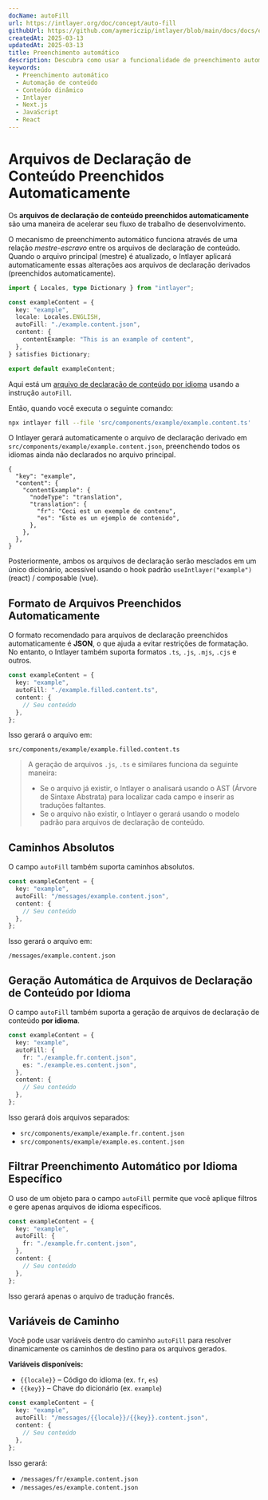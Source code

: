 ```yaml
---
docName: autoFill
url: https://intlayer.org/doc/concept/auto-fill
githubUrl: https://github.com/aymericzip/intlayer/blob/main/docs/docs/en/autoFill.md
createdAt: 2025-03-13
updatedAt: 2025-03-13
title: Preenchimento automático
description: Descubra como usar a funcionalidade de preenchimento automático no Intlayer para preencher automaticamente o conteúdo com base em padrões predefinidos. Siga esta documentação para implementar recursos de preenchimento automático de forma eficiente em seu projeto.
keywords:
  - Preenchimento automático
  - Automação de conteúdo
  - Conteúdo dinâmico
  - Intlayer
  - Next.js
  - JavaScript
  - React
---
```


# Arquivos de Declaração de Conteúdo Preenchidos Automaticamente

Os **arquivos de declaração de conteúdo preenchidos automaticamente** são uma maneira de acelerar seu fluxo de trabalho de desenvolvimento.

O mecanismo de preenchimento automático funciona através de uma relação _mestre-escravo_ entre os arquivos de declaração de conteúdo. Quando o arquivo principal (mestre) é atualizado, o Intlayer aplicará automaticamente essas alterações aos arquivos de declaração derivados (preenchidos automaticamente).

```ts fileName="src/components/example/example.content.ts"
import { Locales, type Dictionary } from "intlayer";

const exampleContent = {
  key: "example",
  locale: Locales.ENGLISH,
  autoFill: "./example.content.json",
  content: {
    contentExample: "This is an example of content",
  },
} satisfies Dictionary;

export default exampleContent;
```

Aqui está um [arquivo de declaração de conteúdo por idioma](https://github.com/aymericzip/intlayer/blob/main/docs/docs/pt/per_locale_file.md) usando a instrução `autoFill`.

Então, quando você executa o seguinte comando:

```bash
npx intlayer fill --file 'src/components/example/example.content.ts'
```

O Intlayer gerará automaticamente o arquivo de declaração derivado em `src/components/example/example.content.json`, preenchendo todos os idiomas ainda não declarados no arquivo principal.

```json5 fileName="src/components/example/example.content.json"
{
  "key": "example",
  "content": {
    "contentExample": {
      "nodeType": "translation",
      "translation": {
        "fr": "Ceci est un exemple de contenu",
        "es": "Este es un ejemplo de contenido",
      },
    },
  },
}
```

Posteriormente, ambos os arquivos de declaração serão mesclados em um único dicionário, acessível usando o hook padrão `useIntlayer("example")` (react) / composable (vue).

## Formato de Arquivos Preenchidos Automaticamente

O formato recomendado para arquivos de declaração preenchidos automaticamente é **JSON**, o que ajuda a evitar restrições de formatação. No entanto, o Intlayer também suporta formatos `.ts`, `.js`, `.mjs`, `.cjs` e outros.

```ts fileName="src/components/example/example.content.ts"
const exampleContent = {
  key: "example",
  autoFill: "./example.filled.content.ts",
  content: {
    // Seu conteúdo
  },
};
```

Isso gerará o arquivo em:

```
src/components/example/example.filled.content.ts
```

> A geração de arquivos `.js`, `.ts` e similares funciona da seguinte maneira:
>
> - Se o arquivo já existir, o Intlayer o analisará usando o AST (Árvore de Sintaxe Abstrata) para localizar cada campo e inserir as traduções faltantes.
> - Se o arquivo não existir, o Intlayer o gerará usando o modelo padrão para arquivos de declaração de conteúdo.

## Caminhos Absolutos

O campo `autoFill` também suporta caminhos absolutos.

```ts fileName="src/components/example/example.content.ts"
const exampleContent = {
  key: "example",
  autoFill: "/messages/example.content.json",
  content: {
    // Seu conteúdo
  },
};
```

Isso gerará o arquivo em:

```
/messages/example.content.json
```

## Geração Automática de Arquivos de Declaração de Conteúdo por Idioma

O campo `autoFill` também suporta a geração de arquivos de declaração de conteúdo **por idioma**.

```ts fileName="src/components/example/example.content.ts"
const exampleContent = {
  key: "example",
  autoFill: {
    fr: "./example.fr.content.json",
    es: "./example.es.content.json",
  },
  content: {
    // Seu conteúdo
  },
};
```

Isso gerará dois arquivos separados:

- `src/components/example/example.fr.content.json`
- `src/components/example/example.es.content.json`

## Filtrar Preenchimento Automático por Idioma Específico

O uso de um objeto para o campo `autoFill` permite que você aplique filtros e gere apenas arquivos de idioma específicos.

```ts fileName="src/components/example/example.content.ts"
const exampleContent = {
  key: "example",
  autoFill: {
    fr: "./example.fr.content.json",
  },
  content: {
    // Seu conteúdo
  },
};
```

Isso gerará apenas o arquivo de tradução francês.

## Variáveis de Caminho

Você pode usar variáveis dentro do caminho `autoFill` para resolver dinamicamente os caminhos de destino para os arquivos gerados.

**Variáveis disponíveis:**

- `{{locale}}` – Código do idioma (ex. `fr`, `es`)
- `{{key}}` – Chave do dicionário (ex. `example`)

```ts fileName="src/components/example/example.content.ts"
const exampleContent = {
  key: "example",
  autoFill: "/messages/{{locale}}/{{key}}.content.json",
  content: {
    // Seu conteúdo
  },
};
```

Isso gerará:

- `/messages/fr/example.content.json`
- `/messages/es/example.content.json`
